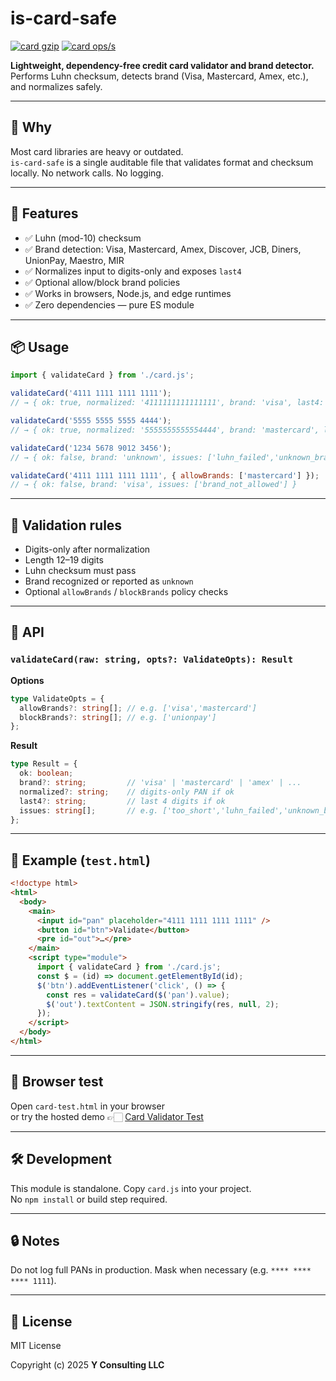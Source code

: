 # is-card-safe

[![card gzip](https://img.shields.io/endpoint?url=https://raw.githubusercontent.com/yvancg/validators/main/metrics/card.js.json)](../metrics/card.js.json)
[![card ops/s](https://img.shields.io/endpoint?url=https://raw.githubusercontent.com/yvancg/validators/main/bench/card.json)](../bench/card.json)

**Lightweight, dependency-free credit card validator and brand detector.**  
Performs Luhn checksum, detects brand (Visa, Mastercard, Amex, etc.), and normalizes safely.

---

## 🚀 Why

Most card libraries are heavy or outdated.  
`is-card-safe` is a single auditable file that validates format and checksum locally. No network calls. No logging.

---

## 🌟 Features

- ✅ Luhn (mod-10) checksum  
- ✅ Brand detection: Visa, Mastercard, Amex, Discover, JCB, Diners, UnionPay, Maestro, MIR  
- ✅ Normalizes input to digits-only and exposes `last4`  
- ✅ Optional allow/block brand policies  
- ✅ Works in browsers, Node.js, and edge runtimes  
- ✅ Zero dependencies — pure ES module

---

## 📦 Usage

```js
import { validateCard } from './card.js';

validateCard('4111 1111 1111 1111');
// → { ok: true, normalized: '4111111111111111', brand: 'visa', last4: '1111', issues: [] }

validateCard('5555 5555 5555 4444');
// → { ok: true, normalized: '5555555555554444', brand: 'mastercard', last4: '4444', issues: [] }

validateCard('1234 5678 9012 3456');
// → { ok: false, brand: 'unknown', issues: ['luhn_failed','unknown_brand'] }

validateCard('4111 1111 1111 1111', { allowBrands: ['mastercard'] });
// → { ok: false, brand: 'visa', issues: ['brand_not_allowed'] }
```

---

## 🧩 Validation rules

- Digits-only after normalization  
- Length 12–19 digits  
- Luhn checksum must pass  
- Brand recognized or reported as `unknown`  
- Optional `allowBrands` / `blockBrands` policy checks

---

## 🧠 API

### `validateCard(raw: string, opts?: ValidateOpts): Result`

**Options**
```ts
type ValidateOpts = {
  allowBrands?: string[]; // e.g. ['visa','mastercard']
  blockBrands?: string[]; // e.g. ['unionpay']
};
```

**Result**
```ts
type Result = {
  ok: boolean;
  brand?: string;         // 'visa' | 'mastercard' | 'amex' | ...
  normalized?: string;    // digits-only PAN if ok
  last4?: string;         // last 4 digits if ok
  issues: string[];       // e.g. ['too_short','luhn_failed','unknown_brand','brand_not_allowed']
};
```

---

## 🧪 Example (`test.html`)

```html
<!doctype html>
<html>
  <body>
    <main>
      <input id="pan" placeholder="4111 1111 1111 1111" />
      <button id="btn">Validate</button>
      <pre id="out">…</pre>
    </main>
    <script type="module">
      import { validateCard } from './card.js';
      const $ = (id) => document.getElementById(id);
      $('btn').addEventListener('click', () => {
        const res = validateCard($('pan').value);
        $('out').textContent = JSON.stringify(res, null, 2);
      });
    </script>
  </body>
</html>
```

---

## 🧪 Browser test

Open `card-test.html` in your browser  
or try the hosted demo 👉🏻 
[Card Validator Test](https://yvancg.github.io/validators/is-card-safe/card-test.html)

---

## 🛠 Development

This module is standalone. Copy `card.js` into your project.  
No `npm install` or build step required.

---

## 🔒 Notes

Do not log full PANs in production. Mask when necessary (e.g. `**** **** **** 1111`).

---

## 🪪 License

MIT License  

Copyright (c) 2025 **Y Consulting LLC**
